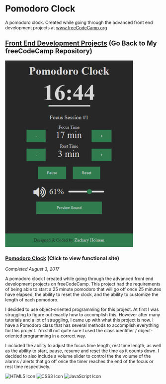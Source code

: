 # Pomodoro Clock
A pomodoro clock. Created while going through the advanced front end development projects at www.freeCodeCamp.org

## [Front End Development Projects](https://github.com/Squibs/freeCodeCamp#freecodecamp) (Go Back to My freeCodeCamp Repository)

<a href="https://squibs.github.io/pomodoro-clock/" target="_blank"><img src="img/screenshot-pomodoro-clock.png" height="600" alt="Screenshot of my Pomodoro Clock project / website"/></a>

### [Pomodoro Clock](https://squibs.github.io/pomodoro-clock/) (Click to view functional site)

<em>Completed August 3, 2017</em>

A pomodoro clock I created while going through the advanced front end development projects on freeCodeCamp. This project had the requirements of being able to start a 25 minute pomodoro that will go off once 25 minutes have elapsed, the ability to reset the clock, and the ability to customize the length of each pomodoro.

I decided to use object-oriented programming for this project. At first I was struggling to figure out exactly how to accomplish this. However after many tutorials and a lot of struggling, I came up with what this project is now. I have a Pomodoro class that has several methods to accomplish everything for this project. I'm still not quite sure I used the class identifier / object-oriented programming in a correct way.

I included the ability to adjust the focus time length, rest time length; as well as the ability to start, pause, resume and reset the time as it counts down. I decided to also include a volume slider to control the the volume of the alarms / alerts that go off once the timer reaches the end of the focus or rest time respectively.

<img src="https://cdn.rawgit.com/Squibs/Squibs.github.io/1bdd9917/img/icon-html5.svg" height="40" alt="HTML5 Icon"/>   <img src="https://cdn.rawgit.com/Squibs/Squibs.github.io/1bdd9917/img/icon-css3.svg" height="40" alt="CSS3 Icon"/>     <img src="https://cdn.rawgit.com/Squibs/Squibs.github.io/master/img/icon-javascript.svg" height="40" alt="JavaScript Icon"/>
